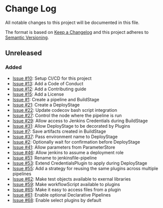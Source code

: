 # Change Log
All notable changes to this project will be documented in this file.

The format is based on [Keep a Changelog](http://keepachangelog.com/)
and this project adheres to [Semantic Versioning](http://semver.org/).

## Unreleased

### Added
- [Issue #10](https://github.com/manheim/jenkinsfile-pipeline/issues/10): Setup CI/CD for this project
- [Issue #13](https://github.com/manheim/jenkinsfile-pipeline/issues/13): Add a Code of Conduct
- [Issue #12](https://github.com/manheim/jenkinsfile-pipeline/issues/12): Add a Contributing guide
- [Issue #15](https://github.com/manheim/jenkinsfile-pipeline/issues/15): Add a License
- [Issue #1](https://github.com/manheim/jenkinsfile-pipeline/issues/1): Create a pipeline and BuildStage
- [Issue #21](https://github.com/manheim/jenkinsfile-pipeline/issues/21): Create a DeployStage
- [Issue #22](https://github.com/manheim/jenkinsfile-pipeline/issues/22): Update codecov bash script integration
- [Issue #27](https://github.com/manheim/jenkinsfile-pipeline/issues/27): Control the node where the pipeline is run
- [Issue #29](https://github.com/manheim/jenkinsfile-pipeline/issues/29): Allow access to Jenkins Credentials during BuildStage
- [Issue #31](https://github.com/manheim/jenkinsfile-pipeline/issues/31): Allow DeployStage to be decorated by Plugins
- [Issue #7](https://github.com/manheim/jenkinsfile-pipeline/issues/7): Save artifacts created in BuildStage
- [Issue #37](https://github.com/manheim/jenkinsfile-pipeline/issues/37): Pass environment name to DeployStage
- [Issue #2](https://github.com/manheim/jenkinsfile-pipeline/issues/2): Optionally wait for confirmation before DeployStage
- [Issue #41](https://github.com/manheim/jenkinsfile-pipeline/issues/41): Allow parameters from ParameterStore
- [Issue #46](https://github.com/manheim/jenkinsfile-pipeline/issues/46): Allow jenkins to assume a deployment role
- [Issue #51](https://github.com/manheim/jenkinsfile-pipeline/issues/51): Rename to jenkinsfile-pipeline
- [Issue #53](https://github.com/manheim/jenkinsfile-pipeline/issues/53): Extend CredentialsPlugin to apply during DeployStage
- [Issue #55](https://github.com/manheim/jenkinsfile-pipeline/issues/55): Add a strategy for reusing the same plugins across multiple pipelines
- [Issue #62](https://github.com/manheim/jenkinsfile-pipeline/issues/62): Make test objects available to exernal libraries
- [Issue #59](https://github.com/manheim/jenkinsfile-pipeline/issues/59): Make workflowScript available to plugins
- [Issue #65](https://github.com/manheim/jenkinsfile-pipeline/issues/65): Make it easy to access files from a plugin
- [Issue #61](https://github.com/manheim/jenkinsfile-pipeline/issues/61): Enable optional Declarative Pipelines
- [Issue #68](https://github.com/manheim/jenkinsfile-pipeline/issues/68): Enable select plugins by default
